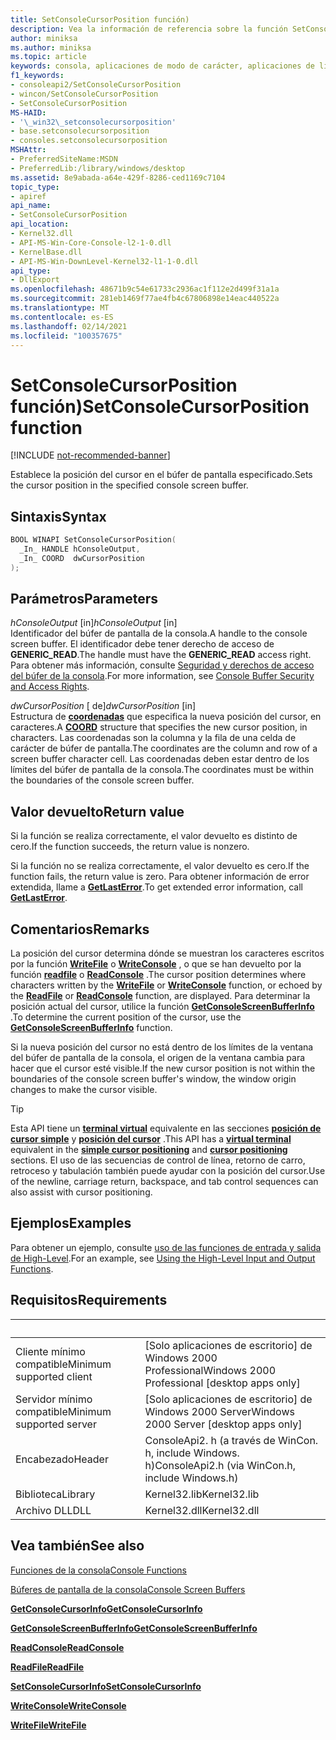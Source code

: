 ```yaml
---
title: SetConsoleCursorPosition función)
description: Vea la información de referencia sobre la función SetConsoleCursorPosition, que establece la posición del cursor en el búfer de pantalla de la consola especificado.
author: miniksa
ms.author: miniksa
ms.topic: article
keywords: consola, aplicaciones de modo de carácter, aplicaciones de línea de comandos, aplicaciones de terminal, API de consola
f1_keywords:
- consoleapi2/SetConsoleCursorPosition
- wincon/SetConsoleCursorPosition
- SetConsoleCursorPosition
MS-HAID:
- '\_win32\_setconsolecursorposition'
- base.setconsolecursorposition
- consoles.setconsolecursorposition
MSHAttr:
- PreferredSiteName:MSDN
- PreferredLib:/library/windows/desktop
ms.assetid: 8e9abada-a64e-429f-8286-ced1169c7104
topic_type:
- apiref
api_name:
- SetConsoleCursorPosition
api_location:
- Kernel32.dll
- API-MS-Win-Core-Console-l2-1-0.dll
- KernelBase.dll
- API-MS-Win-DownLevel-Kernel32-l1-1-0.dll
api_type:
- DllExport
ms.openlocfilehash: 48671b9c54e61733c2936ac1f112e2d499f31a1a
ms.sourcegitcommit: 281eb1469f77ae4fb4c67806898e14eac440522a
ms.translationtype: MT
ms.contentlocale: es-ES
ms.lasthandoff: 02/14/2021
ms.locfileid: "100357675"
---
```

# <a name="setconsolecursorposition-function"></a><span data-ttu-id="8226e-104">SetConsoleCursorPosition función)</span><span class="sxs-lookup"><span data-stu-id="8226e-104">SetConsoleCursorPosition function</span></span>

[!INCLUDE [not-recommended-banner](./includes/not-recommended-banner.md)]

<span data-ttu-id="8226e-105">Establece la posición del cursor en el búfer de pantalla especificado.</span><span class="sxs-lookup"><span data-stu-id="8226e-105">Sets the cursor position in the specified console screen buffer.</span></span>

## <a name="syntax"></a><span data-ttu-id="8226e-106">Sintaxis</span><span class="sxs-lookup"><span data-stu-id="8226e-106">Syntax</span></span>

```C
BOOL WINAPI SetConsoleCursorPosition(
  _In_ HANDLE hConsoleOutput,
  _In_ COORD  dwCursorPosition
);
```

## <a name="parameters"></a><span data-ttu-id="8226e-107">Parámetros</span><span class="sxs-lookup"><span data-stu-id="8226e-107">Parameters</span></span>

<span data-ttu-id="8226e-108">*hConsoleOutput* \[in\]</span><span class="sxs-lookup"><span data-stu-id="8226e-108">*hConsoleOutput* \[in\]</span></span>  
<span data-ttu-id="8226e-109">Identificador del búfer de pantalla de la consola.</span><span class="sxs-lookup"><span data-stu-id="8226e-109">A handle to the console screen buffer.</span></span> <span data-ttu-id="8226e-110">El identificador debe tener derecho de acceso de **GENERIC\_READ**.</span><span class="sxs-lookup"><span data-stu-id="8226e-110">The handle must have the **GENERIC\_READ** access right.</span></span> <span data-ttu-id="8226e-111">Para obtener más información, consulte [Seguridad y derechos de acceso del búfer de la consola](console-buffer-security-and-access-rights.md).</span><span class="sxs-lookup"><span data-stu-id="8226e-111">For more information, see [Console Buffer Security and Access Rights](console-buffer-security-and-access-rights.md).</span></span>

<span data-ttu-id="8226e-112">*dwCursorPosition* \[ de\]</span><span class="sxs-lookup"><span data-stu-id="8226e-112">*dwCursorPosition* \[in\]</span></span>  
<span data-ttu-id="8226e-113">Estructura de [**coordenadas**](coord-str.md) que especifica la nueva posición del cursor, en caracteres.</span><span class="sxs-lookup"><span data-stu-id="8226e-113">A [**COORD**](coord-str.md) structure that specifies the new cursor position, in characters.</span></span> <span data-ttu-id="8226e-114">Las coordenadas son la columna y la fila de una celda de carácter de búfer de pantalla.</span><span class="sxs-lookup"><span data-stu-id="8226e-114">The coordinates are the column and row of a screen buffer character cell.</span></span> <span data-ttu-id="8226e-115">Las coordenadas deben estar dentro de los límites del búfer de pantalla de la consola.</span><span class="sxs-lookup"><span data-stu-id="8226e-115">The coordinates must be within the boundaries of the console screen buffer.</span></span>

## <a name="return-value"></a><span data-ttu-id="8226e-116">Valor devuelto</span><span class="sxs-lookup"><span data-stu-id="8226e-116">Return value</span></span>

<span data-ttu-id="8226e-117">Si la función se realiza correctamente, el valor devuelto es distinto de cero.</span><span class="sxs-lookup"><span data-stu-id="8226e-117">If the function succeeds, the return value is nonzero.</span></span>

<span data-ttu-id="8226e-118">Si la función no se realiza correctamente, el valor devuelto es cero.</span><span class="sxs-lookup"><span data-stu-id="8226e-118">If the function fails, the return value is zero.</span></span> <span data-ttu-id="8226e-119">Para obtener información de error extendida, llame a [**GetLastError**](/windows/win32/api/errhandlingapi/nf-errhandlingapi-getlasterror).</span><span class="sxs-lookup"><span data-stu-id="8226e-119">To get extended error information, call [**GetLastError**](/windows/win32/api/errhandlingapi/nf-errhandlingapi-getlasterror).</span></span>

## <a name="remarks"></a><span data-ttu-id="8226e-120">Comentarios</span><span class="sxs-lookup"><span data-stu-id="8226e-120">Remarks</span></span>

<span data-ttu-id="8226e-121">La posición del cursor determina dónde se muestran los caracteres escritos por la función [**WriteFile**](/windows/win32/api/fileapi/nf-fileapi-writefile) o [**WriteConsole**](writeconsole.md) , o que se han devuelto por la función [**readfile**](/windows/win32/api/fileapi/nf-fileapi-readfile) o [**ReadConsole**](readconsole.md) .</span><span class="sxs-lookup"><span data-stu-id="8226e-121">The cursor position determines where characters written by the [**WriteFile**](/windows/win32/api/fileapi/nf-fileapi-writefile) or [**WriteConsole**](writeconsole.md) function, or echoed by the [**ReadFile**](/windows/win32/api/fileapi/nf-fileapi-readfile) or [**ReadConsole**](readconsole.md) function, are displayed.</span></span> <span data-ttu-id="8226e-122">Para determinar la posición actual del cursor, utilice la función [**GetConsoleScreenBufferInfo**](getconsolescreenbufferinfo.md) .</span><span class="sxs-lookup"><span data-stu-id="8226e-122">To determine the current position of the cursor, use the [**GetConsoleScreenBufferInfo**](getconsolescreenbufferinfo.md) function.</span></span>

<span data-ttu-id="8226e-123">Si la nueva posición del cursor no está dentro de los límites de la ventana del búfer de pantalla de la consola, el origen de la ventana cambia para hacer que el cursor esté visible.</span><span class="sxs-lookup"><span data-stu-id="8226e-123">If the new cursor position is not within the boundaries of the console screen buffer's window, the window origin changes to make the cursor visible.</span></span>

> [!TIP]
> <span data-ttu-id="8226e-124">Esta API tiene un **[terminal virtual](console-virtual-terminal-sequences.md)** equivalente en las secciones **[posición de cursor simple](console-virtual-terminal-sequences.md#simple-cursor-positioning)** y **[posición del cursor](console-virtual-terminal-sequences.md#cursor-positioning)** .</span><span class="sxs-lookup"><span data-stu-id="8226e-124">This API has a **[virtual terminal](console-virtual-terminal-sequences.md)** equivalent in the **[simple cursor positioning](console-virtual-terminal-sequences.md#simple-cursor-positioning)** and **[cursor positioning](console-virtual-terminal-sequences.md#cursor-positioning)** sections.</span></span> <span data-ttu-id="8226e-125">El uso de las secuencias de control de línea, retorno de carro, retroceso y tabulación también puede ayudar con la posición del cursor.</span><span class="sxs-lookup"><span data-stu-id="8226e-125">Use of the newline, carriage return, backspace, and tab control sequences can also assist with cursor positioning.</span></span>

## <a name="examples"></a><span data-ttu-id="8226e-126">Ejemplos</span><span class="sxs-lookup"><span data-stu-id="8226e-126">Examples</span></span>

<span data-ttu-id="8226e-127">Para obtener un ejemplo, consulte [uso de las funciones de entrada y salida de High-Level](using-the-high-level-input-and-output-functions.md).</span><span class="sxs-lookup"><span data-stu-id="8226e-127">For an example, see [Using the High-Level Input and Output Functions](using-the-high-level-input-and-output-functions.md).</span></span>

## <a name="requirements"></a><span data-ttu-id="8226e-128">Requisitos</span><span class="sxs-lookup"><span data-stu-id="8226e-128">Requirements</span></span>

| &nbsp; | &nbsp; |
|-|-|
| <span data-ttu-id="8226e-129">Cliente mínimo compatible</span><span class="sxs-lookup"><span data-stu-id="8226e-129">Minimum supported client</span></span> | <span data-ttu-id="8226e-130">\[Solo aplicaciones de escritorio\] de Windows 2000 Professional</span><span class="sxs-lookup"><span data-stu-id="8226e-130">Windows 2000 Professional \[desktop apps only\]</span></span> |
| <span data-ttu-id="8226e-131">Servidor mínimo compatible</span><span class="sxs-lookup"><span data-stu-id="8226e-131">Minimum supported server</span></span> | <span data-ttu-id="8226e-132">\[Solo aplicaciones de escritorio\] de Windows 2000 Server</span><span class="sxs-lookup"><span data-stu-id="8226e-132">Windows 2000 Server \[desktop apps only\]</span></span> |
| <span data-ttu-id="8226e-133">Encabezado</span><span class="sxs-lookup"><span data-stu-id="8226e-133">Header</span></span> | <span data-ttu-id="8226e-134">ConsoleApi2. h (a través de WinCon. h, include Windows. h)</span><span class="sxs-lookup"><span data-stu-id="8226e-134">ConsoleApi2.h (via WinCon.h, include Windows.h)</span></span> |
| <span data-ttu-id="8226e-135">Biblioteca</span><span class="sxs-lookup"><span data-stu-id="8226e-135">Library</span></span> | <span data-ttu-id="8226e-136">Kernel32.lib</span><span class="sxs-lookup"><span data-stu-id="8226e-136">Kernel32.lib</span></span> |
| <span data-ttu-id="8226e-137">Archivo DLL</span><span class="sxs-lookup"><span data-stu-id="8226e-137">DLL</span></span> | <span data-ttu-id="8226e-138">Kernel32.dll</span><span class="sxs-lookup"><span data-stu-id="8226e-138">Kernel32.dll</span></span> |

## <a name="see-also"></a><span data-ttu-id="8226e-139">Vea también</span><span class="sxs-lookup"><span data-stu-id="8226e-139">See also</span></span>

[<span data-ttu-id="8226e-140">Funciones de la consola</span><span class="sxs-lookup"><span data-stu-id="8226e-140">Console Functions</span></span>](console-functions.md)

[<span data-ttu-id="8226e-141">Búferes de pantalla de la consola</span><span class="sxs-lookup"><span data-stu-id="8226e-141">Console Screen Buffers</span></span>](console-screen-buffers.md)

[<span data-ttu-id="8226e-142">**GetConsoleCursorInfo**</span><span class="sxs-lookup"><span data-stu-id="8226e-142">**GetConsoleCursorInfo**</span></span>](getconsolecursorinfo.md)

[<span data-ttu-id="8226e-143">**GetConsoleScreenBufferInfo**</span><span class="sxs-lookup"><span data-stu-id="8226e-143">**GetConsoleScreenBufferInfo**</span></span>](getconsolescreenbufferinfo.md)

[<span data-ttu-id="8226e-144">**ReadConsole**</span><span class="sxs-lookup"><span data-stu-id="8226e-144">**ReadConsole**</span></span>](readconsole.md)

[<span data-ttu-id="8226e-145">**ReadFile**</span><span class="sxs-lookup"><span data-stu-id="8226e-145">**ReadFile**</span></span>](/windows/win32/api/fileapi/nf-fileapi-readfile)

[<span data-ttu-id="8226e-146">**SetConsoleCursorInfo**</span><span class="sxs-lookup"><span data-stu-id="8226e-146">**SetConsoleCursorInfo**</span></span>](setconsolecursorinfo.md)

[<span data-ttu-id="8226e-147">**WriteConsole**</span><span class="sxs-lookup"><span data-stu-id="8226e-147">**WriteConsole**</span></span>](writeconsole.md)

[<span data-ttu-id="8226e-148">**WriteFile**</span><span class="sxs-lookup"><span data-stu-id="8226e-148">**WriteFile**</span></span>](/windows/win32/api/fileapi/nf-fileapi-writefile)